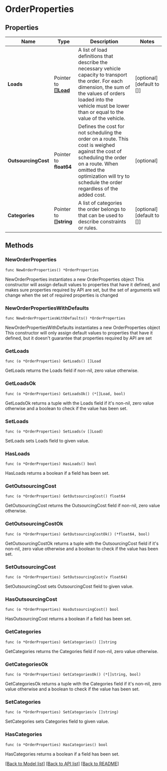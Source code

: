 # OrderProperties

## Properties

Name | Type | Description | Notes
------------ | ------------- | ------------- | -------------
**Loads** | Pointer to [**[]Load**](Load.md) | A list of load definitions that describe the necessary vehicle capacity to transport the order. For each dimension, the sum of the values of orders loaded into the vehicle must be lower than or equal to the value of the vehicle. | [optional] [default to []]
**OutsourcingCost** | Pointer to **float64** | Defines the cost for not scheduling the order on a route. This cost is weighed against the cost of scheduling the order on a route. When omitted the optimization will try to schedule the order regardless of the added cost. | [optional] 
**Categories** | Pointer to **[]string** | A list of categories the order belongs to that can be used to describe constraints or rules. | [optional] [default to []]

## Methods

### NewOrderProperties

`func NewOrderProperties() *OrderProperties`

NewOrderProperties instantiates a new OrderProperties object
This constructor will assign default values to properties that have it defined,
and makes sure properties required by API are set, but the set of arguments
will change when the set of required properties is changed

### NewOrderPropertiesWithDefaults

`func NewOrderPropertiesWithDefaults() *OrderProperties`

NewOrderPropertiesWithDefaults instantiates a new OrderProperties object
This constructor will only assign default values to properties that have it defined,
but it doesn't guarantee that properties required by API are set

### GetLoads

`func (o *OrderProperties) GetLoads() []Load`

GetLoads returns the Loads field if non-nil, zero value otherwise.

### GetLoadsOk

`func (o *OrderProperties) GetLoadsOk() (*[]Load, bool)`

GetLoadsOk returns a tuple with the Loads field if it's non-nil, zero value otherwise
and a boolean to check if the value has been set.

### SetLoads

`func (o *OrderProperties) SetLoads(v []Load)`

SetLoads sets Loads field to given value.

### HasLoads

`func (o *OrderProperties) HasLoads() bool`

HasLoads returns a boolean if a field has been set.

### GetOutsourcingCost

`func (o *OrderProperties) GetOutsourcingCost() float64`

GetOutsourcingCost returns the OutsourcingCost field if non-nil, zero value otherwise.

### GetOutsourcingCostOk

`func (o *OrderProperties) GetOutsourcingCostOk() (*float64, bool)`

GetOutsourcingCostOk returns a tuple with the OutsourcingCost field if it's non-nil, zero value otherwise
and a boolean to check if the value has been set.

### SetOutsourcingCost

`func (o *OrderProperties) SetOutsourcingCost(v float64)`

SetOutsourcingCost sets OutsourcingCost field to given value.

### HasOutsourcingCost

`func (o *OrderProperties) HasOutsourcingCost() bool`

HasOutsourcingCost returns a boolean if a field has been set.

### GetCategories

`func (o *OrderProperties) GetCategories() []string`

GetCategories returns the Categories field if non-nil, zero value otherwise.

### GetCategoriesOk

`func (o *OrderProperties) GetCategoriesOk() (*[]string, bool)`

GetCategoriesOk returns a tuple with the Categories field if it's non-nil, zero value otherwise
and a boolean to check if the value has been set.

### SetCategories

`func (o *OrderProperties) SetCategories(v []string)`

SetCategories sets Categories field to given value.

### HasCategories

`func (o *OrderProperties) HasCategories() bool`

HasCategories returns a boolean if a field has been set.


[[Back to Model list]](../README.md#documentation-for-models) [[Back to API list]](../README.md#documentation-for-api-endpoints) [[Back to README]](../README.md)



